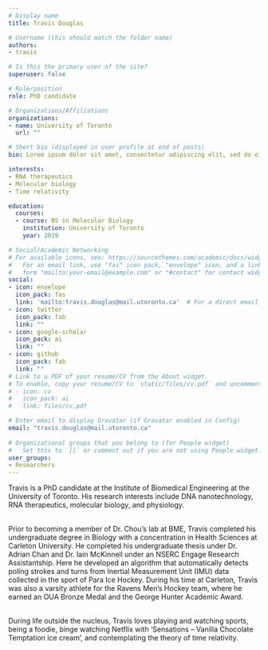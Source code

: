 ```yaml
---
# Display name
title: Travis Douglas

# Username (this should match the folder name)
authors:
- travis

# Is this the primary user of the site?
superuser: false

# Role/position
role: PhD candidate

# Organizations/Affiliations
organizations:
- name: University of Toronto
  url: ""

# Short bio (displayed in user profile at end of posts)
bio: Lorem ipsum dolor sit amet, consectetur adipiscing elit, sed do eiusmod tempor incididunt

interests:
- RNA therapeutics
- Molecular biology
- Time relativity

education:
  courses:
  - course: BS in Molecular Biology
    institution: University of Toronto
    year: 2019

# Social/Academic Networking
# For available icons, see: https://sourcethemes.com/academic/docs/widgets/#icons
#   For an email link, use "fas" icon pack, "envelope" icon, and a link in the
#   form "mailto:your-email@example.com" or "#contact" for contact widget.
social:
- icon: envelope
  icon_pack: fas
  link: 'mailto:travis.douglas@mail.utoronto.ca'  # For a direct email link, use "mailto:test@example.org".
- icon: twitter
  icon_pack: fab
  link: ""
- icon: google-scholar
  icon_pack: ai
  link: ""
- icon: github
  icon_pack: fab
  link: ""
# Link to a PDF of your resume/CV from the About widget.
# To enable, copy your resume/CV to `static/files/cv.pdf` and uncomment the lines below.  
# - icon: cv
#   icon_pack: ai
#   link: files/cv.pdf

# Enter email to display Gravatar (if Gravatar enabled in Config)
email: "travis.douglas@mail.utoronto.ca"
  
# Organizational groups that you belong to (for People widget)
#   Set this to `[]` or comment out if you are not using People widget.  
user_groups:
- Researchers
---
```


Travis is a PhD candidate at the Institute of Biomedical Engineering at the University of Toronto. His research interests include DNA nanotechnology, RNA therapeutics, molecular biology, and physiology.<br><br>

Prior to becoming a member of Dr. Chou’s lab at BME, Travis completed his undergraduate degree in Biology with a concentration in Health Sciences at Carleton University. He completed his undergraduate thesis under Dr. Adrian Chan and Dr. Iain McKinnell under an NSERC Engage Research Assistantship. Here he developed an algorithm that automatically detects poling strokes and turns from Inertial Measurement Unit (IMU) data collected in the sport of Para Ice Hockey. During his time at Carleton, Travis was also a varsity athlete for the Ravens Men’s Hockey team, where he earned an OUA Bronze Medal and the George Hunter Academic Award.<br><br>

During life outside the nucleus, Travis loves playing and watching sports, being a foodie, binge watching Netflix with ‘Sensations – Vanilla Chocolate Temptation ice cream’, and contemplating the theory of time relativity.